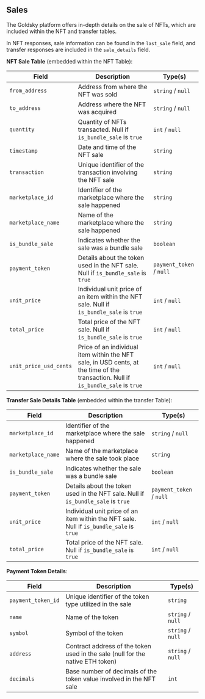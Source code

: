 ## Sales

The Goldsky platform offers in-depth details on the sale of NFTs, which are included within the NFT and transfer tables.

In NFT responses, sale information can be found in the `last_sale` field, and transfer responses are included in the `sale_details` field.

**NFT Sale Table** (embedded within the NFT Table):

Field | Description | Type(s)
--- | --- | ---
`from_address` | Address from where the NFT was sold | `string` / `null`
`to_address` | Address where the NFT was acquired | `string` / `null`
`quantity` | Quantity of NFTs transacted. Null if `is_bundle_sale` is `true` | `int` / `null`
`timestamp` | Date and time of the NFT sale | `string`
`transaction` | Unique identifier of the transaction involving the NFT sale | `string`
`marketplace_id` | Identifier of the marketplace where the sale happened | `string`
`marketplace_name` | Name of the marketplace where the sale happened | `string`
`is_bundle_sale` | Indicates whether the sale was a bundle sale | `boolean`
`payment_token` | Details about the token used in the NFT sale. Null if `is_bundle_sale` is `true` | `payment_token` / `null`
`unit_price` | Individual unit price of an item within the NFT sale. Null if `is_bundle_sale` is `true` | `int` / `null`
`total_price` | Total price of the NFT sale. Null if `is_bundle_sale` is `true` | `int` / `null`
`unit_price_usd_cents` | Price of an individual item within the NFT sale, in USD cents, at the time of the transaction. Null if `is_bundle_sale` is `true` | `int` / `null`

**Transfer Sale Details Table** (embedded within the transfer Table):

Field | Description | Type(s)
--- | --- | ---
`marketplace_id` | Identifier of the marketplace where the sale happened | `string` / `null`
`marketplace_name` | Name of the marketplace where the sale took place | `string`
`is_bundle_sale` | Indicates whether the sale was a bundle sale | `boolean`
`payment_token` | Details about the token used in the NFT sale. Null if `is_bundle_sale` is `true` | `payment_token` / `null`
`unit_price` | Individual unit price of an item within the NFT sale. Null if `is_bundle_sale` is `true` | `int` / `null`
`total_price` | Total price of the NFT sale. Null if `is_bundle_sale` is `true` | `int` / `null`

**Payment Token Details**:

Field | Description | Type(s)
--- | --- | ---
`payment_token_id` | Unique identifier of the token type utilized in the sale | `string`
`name` | Name of the token | `string` / `null`
`symbol` | Symbol of the token | `string` / `null`
`address` | Contract address of the token used in the sale (null for the native ETH token) | `string` / `null`
`decimals` | Base number of decimals of the token value involved in the NFT sale | `int`
